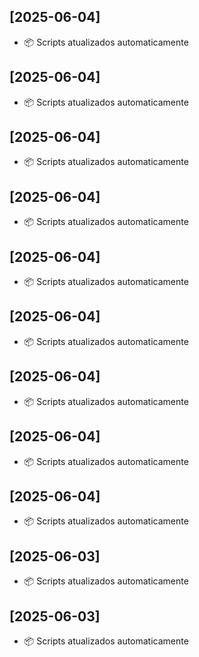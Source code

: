 ## [2025-06-04]
- 📦 Scripts atualizados automaticamente

## [2025-06-04]
- 📦 Scripts atualizados automaticamente

## [2025-06-04]
- 📦 Scripts atualizados automaticamente

## [2025-06-04]
- 📦 Scripts atualizados automaticamente

## [2025-06-04]
- 📦 Scripts atualizados automaticamente

## [2025-06-04]
- 📦 Scripts atualizados automaticamente

## [2025-06-04]
- 📦 Scripts atualizados automaticamente

## [2025-06-04]
- 📦 Scripts atualizados automaticamente

## [2025-06-04]
- 📦 Scripts atualizados automaticamente

## [2025-06-03]
- 📦 Scripts atualizados automaticamente

## [2025-06-03]
- 📦 Scripts atualizados automaticamente


